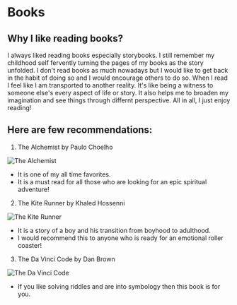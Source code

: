 # Books

## Why I like reading books?
I always liked reading books especially storybooks. I still remember my childhood self fervently turning the pages of my books as the story unfolded. I don't read books as much nowadays but I would like to get back in the habit of doing so and I would encourage others to do so. When I read I feel like I am transported to another reality. It's like being a witness to someone else's every aspect of life or story. It also helps me to broaden my imagination and see things through differnt perspective. All in all, I just enjoy reading!

## Here are few recommendations:
1. The Alchemist by Paulo Choelho

![The Alchemist](https://prodimage.images-bn.com/pimages/9780062355300_p0_v1_s550x406.jpg)
  - It is one of my all time favorites.
  - It is a must read for all those who are looking for an epic spiritual adventure!
  
2. The Kite Runner by Khaled Hossenni

![The Kite Runner](https://www2.alibris-static.com/the-kite-runner/isbn/9781526604743_l.jpg)
  - It is a story of a boy and his transition from boyhood to adulthood.
  - I would recommend this to anyone who is ready for an emotional roller coaster!
  
3. The Da Vinci Code by Dan Brown

![The Da Vinci Code](https://images-na.ssl-images-amazon.com/images/I/51nTKunde0L._SX319_BO1,204,203,200_.jpg)
  - If you like solving riddles and are into symbology then this book is for you.
  
